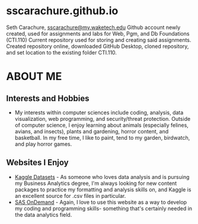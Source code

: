 # sscarachure.github.io

Seth Carachure, sscarachure@my.waketech.edu
Github account newly created, used for assignments and labs for Web, Pgm, and Db Foundations (CTI.110)
Current repository used for storing and creating said assignments.
Created repository online, downloaded GitHub Desktop, cloned repository, and set location to the existing folder CTI.110.



# ABOUT ME
## Interests and Hobbies
* My interests within computer sciences include coding, analysis, data visualization, web programming, and security/threat protection. Outside of computer science, I enjoy learning about animals (especially felines, avians, and insects), plants and gardening, horror content, and basketball. In my free time, I like to paint, tend to my garden, birdwatch, and play horror games.
## Websites I Enjoy
* [Kaggle Datasets](https://www.kaggle.com/datasets) - As someone who loves data analysis and is pursuing my Business Analytics degree, I'm always looking for new content packages to practice my formatting and analysis skills on, and Kaggle is an excellent source for .csv files in particular.
* [SAS OnDemand](https://welcome.oda.sas.com/) - Again, I love to use this website as a way to develop my coding and programming skills- something that's certainly needed in the data analytics field. 
